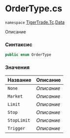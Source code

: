 
# OrderType.cs
`namespace` [TigerTrade.Tc](../../../../TigerTrade.Tc.md).[Data](../../../../TigerTrade.Tc/Data.md)



Описание

### Синтаксис
```csharp
public enum OrderType
```


### Значения
| Название | Описание |
| --- | --- |
| `None` | *Описание* |
| `Market` | *Описание* |
| `Limit` | *Описание* |
| `Stop` | *Описание* |
| `StopLimit` | *Описание* |
| `Trigger` | *Описание* |



